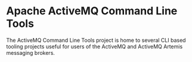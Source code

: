 Apache ActiveMQ Command Line Tools
==================================

The ActiveMQ Command Line Tools project is home to several CLI based tooling projects 
useful for users of the ActiveMQ and ActiveMQ Artemis messaging brokers.

